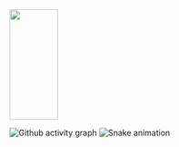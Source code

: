 <img width="41%" height="195px" src="https://github-readme-stats.vercel.app/api/top-langs/?username=evelinvitoria&layout=compact&hide_border=true&title_color=00bfbf&text_color=00bfbf&bg_color=0d1117" />
</div>

 


![Github activity graph](https://github-readme-activity-graph.cyclic.app/graph?username=evelinvitoria&theme=gotham)
![Snake animation](https://github.com/LuigiGF/LuigiGF/blob/output/github-contribution-grid-snake.svg)
